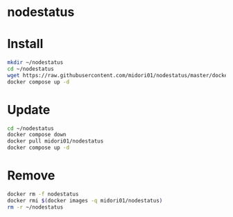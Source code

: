 # nodestatus

# Install

```bash
mkdir ~/nodestatus
cd ~/nodestatus
wget https://raw.githubusercontent.com/midori01/nodestatus/master/docker-compose.yml
docker compose up -d
```

# Update
```bash
cd ~/nodestatus
docker compose down
docker pull midori01/nodestatus
docker compose up -d
```

# Remove
```bash
docker rm -f nodestatus
docker rmi $(docker images -q midori01/nodestatus)
rm -r ~/nodestatus
```
